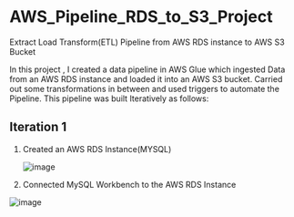 # AWS_Pipeline_RDS_to_S3_Project
Extract Load Transform(ETL) Pipeline from AWS RDS instance to AWS S3 Bucket

In this project , I created a data pipeline in AWS Glue which ingested Data from an AWS RDS instance and loaded it into an AWS S3 bucket. Carried out some transformations in between and used triggers to automate the Pipeline. This pipeline was built Iteratively as follows:

## Iteration 1

1. Created an AWS RDS Instance(MYSQL)

   ![image](https://github.com/user-attachments/assets/929f9efe-6bcd-4de3-8591-9d297d63e36e)


2. Connected MySQL Workbench to the AWS RDS Instance

![image](https://github.com/user-attachments/assets/7a9f9e45-8705-451f-aedd-6a34032bda6a)
